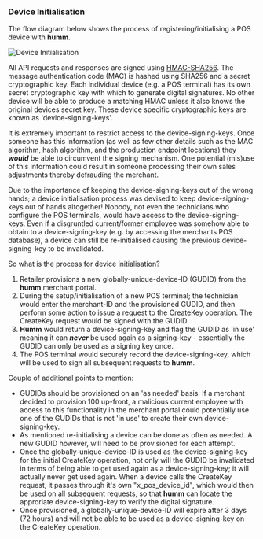  <h3>Device Initialisation</h3>

The flow diagram below shows the process of registering/initialising a POS device with **humm**.

<img src="/img/pos/flows/device-initialisation.png" alt="Device Initialisation">

All API requests and responses are signed using <a href="https://en.wikipedia.org/wiki/Hash-based_message_authentication_code">HMAC-SHA256</a>. The message authentication code (MAC) is hashed using SHA256 and a secret cryptographic key. Each individual device (e.g. a POS terminal) has its own secret cryptographic key with which to generate digital signatures. No other device will be able to produce a matching HMAC unless it also knows the original devices secret key. These device specific cryptographic keys are known as 'device-signing-keys'.

It is extremely important to restrict access to the device-signing-keys. Once someone has this information (as well as few other details such as the MAC algorithm, hash algorithm, and the production endpoint locations) they ***would*** be able to circumvent the signing mechanism. One potential (mis)use of this information could result in someone processing their own sales adjustments thereby defrauding the merchant.

Due to the importance of keeping the device-signing-keys out of the wrong hands; a device initialisation process was devised to keep device-signing-keys out of hands altogether! Nobody, not even the technicians who configure the POS terminals, would have access to the device-signing-keys. Even if a disgruntled current/former employee was somehow able to obtain to a device-signing-key (e.g. by accessing the merchants POS database), a device can still be re-initialised causing the previous device-signing-key to be invalidated.

So what is the process for device initialisation?

1. Retailer provisions a new globally-unique-device-ID (GUDID) from the **humm** merchant portal.
2. During the setup/initialisation of a new POS terminal; the technician would enter the merchant-ID and the provisioned GUDID, and then perform some action to issue a request to the <a href="/api/create_key/">CreateKey</a> operation. The CreateKey request would be signed with the GUDID.
3. **Humm** would return a device-signing-key and flag the GUDID as 'in use' meaning it can ***never*** be used again as a signing-key - essentially the GUDID can only be used as a signing key once.
4. The POS terminal would securely record the device-signing-key, which will be used to sign all subsequent requests to **humm**.

Couple of additional points to mention:

* GUDIDs should be provisioned on an 'as needed' basis. If a merchant decided to provision 100 up-front, a malicious current employee with access to this functionality in the merchant portal could potentially use one of the GUDIDs that is not 'in use' to create their own device-signing-key.
* As mentioned re-initialising a device can be done as often as needed. A new GUDID however, will need to be provisioned for each attempt. 
* Once the globally-unique-device-ID is used as the device-signing-key for the initial CreateKey operation, not only will the GUDID be invalidated in terms of being able to get used again as a device-signing-key; it will actually never get used again. When a device calls the CreateKey request, it passes through it's own "x_pos_device_id", which would then be used on all subsequent requests, so that **humm** can locate the approriate device-signing-key to verify the digital signature.
* Once provisioned, a globally-unique-device-ID will expire after 3 days (72 hours) and will not be able to be used as a device-signing-key on the CreateKey operation.
